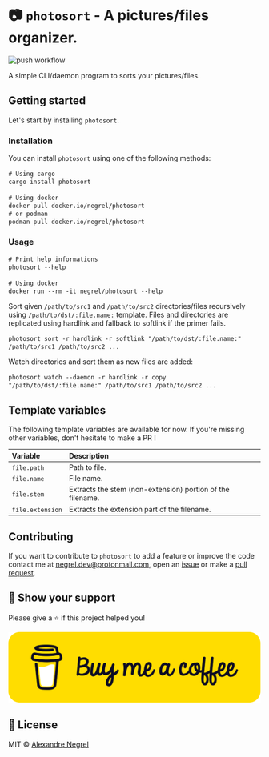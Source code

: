 # :camera: `photosort` - A pictures/files organizer.

![push workflow](https://github.com/negrel/photosort/actions/workflows/push.yaml/badge.svg)

A simple CLI/daemon program to sorts your pictures/files.

## Getting started

Let's start by installing `photosort`.

### Installation

You can install `photosort` using one of the following methods:

```shell
# Using cargo
cargo install photosort

# Using docker
docker pull docker.io/negrel/photosort
# or podman
podman pull docker.io/negrel/photosort
```

### Usage

```shell
# Print help informations
photosort --help

# Using docker
docker run --rm -it negrel/photosort --help
```

Sort given `/path/to/src1` and `/path/to/src2` directories/files recursively using
`/path/to/dst/:file.name:` template. Files and directories are replicated using
hardlink and fallback to softlink if the primer fails.

```shell
photosort sort -r hardlink -r softlink "/path/to/dst/:file.name:" /path/to/src1 /path/to/src2 ...
```

Watch directories and sort them as new files are added:
```shell
photosort watch --daemon -r hardlink -r copy "/path/to/dst/:file.name:" /path/to/src1 /path/to/src2 ...
```

## Template variables

The following template variables are available for now. If you're missing other variables,
don't hesitate to make a PR !

| Variable | Description |
| :------- | :---------- |
| `file.path` | Path to file. |
| `file.name` | File name. |
| `file.stem` | Extracts the stem (non-extension) portion of the filename. |
| `file.extension` | Extracts the extension part of the filename. |

## Contributing

If you want to contribute to `photosort` to add a feature or improve the code contact
me at [negrel.dev@protonmail.com](mailto:negrel.dev@protonmail.com), open an
[issue](https://github.com/negrel/photosort/issues) or make a
[pull request](https://github.com/negrel/photosort/pulls).

## :stars: Show your support

Please give a :star: if this project helped you!

[![buy me a coffee](.github/images/bmc-button.png)](https://www.buymeacoffee.com/negrel)

## :scroll: License

MIT © [Alexandre Negrel](https://www.negrel.dev/)
